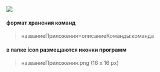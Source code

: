 ![](https://pandao.github.io/editor.md/images/logos/editormd-logo-180x180.png)

#### формат хранения команд
>названиеПриложения=описаниеКоманды:команда

#### в папке icon размещаются иконки программ 
>названиеПриложения.png (16 x 16 px)
